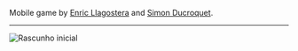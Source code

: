 Mobile game by [Enric Llagostera](http://enric.llagostera.com.br) and [Simon Ducroquet](http://www.flickr.com/photos/ducroquet).

---

![Rascunho inicial](Capa.png)
